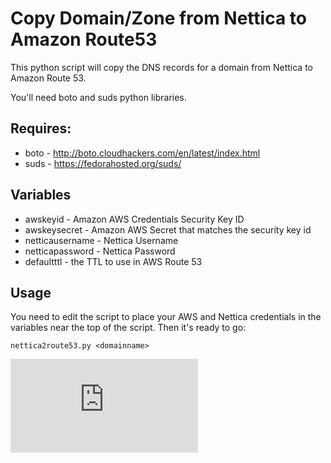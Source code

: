 # Copy Domain/Zone from Nettica to Amazon Route53

This python script will copy the DNS records for a domain from Nettica to Amazon Route 53.   

You'll need boto and suds python libraries.   
  
## Requires: 

* boto - http://boto.cloudhackers.com/en/latest/index.html
* suds - https://fedorahosted.org/suds/

##  Variables
 
* awskeyid - Amazon AWS Credentials Security Key ID
* awskeysecret - Amazon AWS Secret that matches the security key id
* netticausername - Nettica Username
* netticapassword - Nettica Password
* defaultttl - the TTL to use in AWS Route 53

## Usage

You need to edit the script to place your AWS and Nettica credentials in the variables near the top of the script. Then it's ready to go:

    nettica2route53.py <domainname> 


[![Analytics](https://ga-beacon.appspot.com/UA-24846718-5/nettica2route53/README.md)](https://github.com/igrigorik/ga-beacon)
